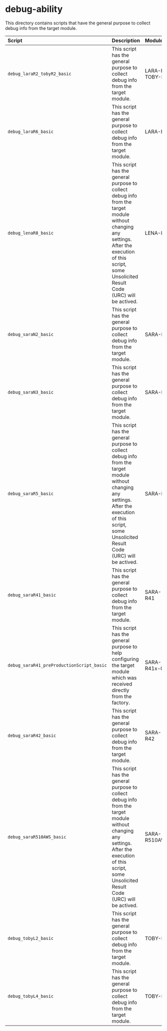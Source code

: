 # debug-ability

 This directory contains scripts that have the general purpose to collect debug info from the target module.


| **Script** | **Description** | **Modules** |
| :---  | :---  | :---  |
| `debug_laraR2_tobyR2_basic` | This script has the general purpose to collect debug info from the target module. | LARA-R2, TOBY-R2 |
| `debug_laraR6_basic` | This script has the general purpose to collect debug info from the target module. | LARA-R6 | 
| `debug_lenaR8_basic` | This script has the general purpose to collect debug info from the target module without changing any settings. After the execution of this script, some Unsolicited Result Code (URC) will be actived. | LENA-R8 |
| `debug_saraN2_basic` | This script has the general purpose to collect debug info from the target module. | SARA-N2 | 
| `debug_saraN3_basic` | This script has the general purpose to collect debug info from the target module. | SARA-N3 | 
| `debug_saraR5_basic` | This script has the general purpose to collect debug info from the target module without changing any settings. After the execution of this script, some Unsolicited Result Code (URC) will be actived. | SARA-R5 | 
| `debug_saraR41_basic` | This script has the general purpose to collect debug info from the target module. | SARA-R41 | 
| `debug_saraR41_preProductionScript_basic` | This script has the general purpose to help configuring the target module which was received directly from the factory. | SARA-R41x-04 | 
| `debug_saraR42_basic` | This script has the general purpose to collect debug info from the target module. | SARA-R42 | 
| `debug_saraR510AWS_basic` | This script has the general purpose to collect debug info from the target module without changing any settings. After the execution of this script, some Unsolicited Result Code (URC) will be actived. | SARA-R510AWS | 
| `debug_tobyL2_basic` | This script has the general purpose to collect debug info from the target module. | TOBY-L2 | 
| `debug_tobyL4_basic` | This script has the general purpose to collect debug info from the target module. | TOBY-L4 | 